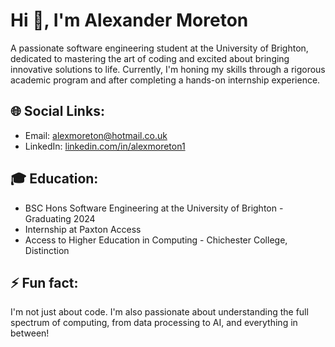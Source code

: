 # Hi 👋, I'm Alexander Moreton

A passionate software engineering student at the University of Brighton, dedicated to mastering the art of coding and excited about bringing innovative solutions to life. Currently, I'm honing my skills through a rigorous academic program and after completing a hands-on internship experience.

## 🌐 Social Links:
- Email: [alexmoreton@hotmail.co.uk](mailto:alexmoreton@hotmail.co.uk)
- LinkedIn: [linkedin.com/in/alexmoreton1](https://www.linkedin.com/in/alexmoreton1)

## 🎓 Education:

- BSC Hons Software Engineering at the University of Brighton - Graduating 2024
- Internship at Paxton Access
- Access to Higher Education in Computing - Chichester College, Distinction

## ⚡ Fun fact:

I'm not just about code. I'm also passionate about understanding the full spectrum of computing, from data processing to AI, and everything in between!
<!--
## 💼 Professional Skills:

```text
JavaScript   ███████████░░   70%
Java         ████████░░░░░   50%
Python       ███████░░░░░░   40%
-->

<!--
**AlexMoreton1/AlexMoreton1** is a ✨ _special_ ✨ repository because its `README.md` (this file) appears on your GitHub profile.

Here are some ideas to get you started:

- 🔭 I’m currently working on ...
- 🌱 I’m currently learning ...
- 👯 I’m looking to collaborate on ...
- 🤔 I’m looking for help with ...
- 💬 Ask me about ...
- 📫 How to reach me: ...
- 😄 Pronouns: ...
- ⚡ Fun fact: ...
-->
